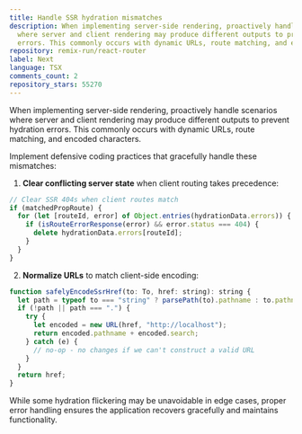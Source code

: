 ```yaml
---
title: Handle SSR hydration mismatches
description: When implementing server-side rendering, proactively handle scenarios
  where server and client rendering may produce different outputs to prevent hydration
  errors. This commonly occurs with dynamic URLs, route matching, and encoded characters.
repository: remix-run/react-router
label: Next
language: TSX
comments_count: 2
repository_stars: 55270
---
```


When implementing server-side rendering, proactively handle scenarios where server and client rendering may produce different outputs to prevent hydration errors. This commonly occurs with dynamic URLs, route matching, and encoded characters.

Implement defensive coding practices that gracefully handle these mismatches:

1. **Clear conflicting server state** when client routing takes precedence:
```javascript
// Clear SSR 404s when client routes match
if (matchedPropRoute) {
  for (let [routeId, error] of Object.entries(hydrationData.errors)) {
    if (isRouteErrorResponse(error) && error.status === 404) {
      delete hydrationData.errors[routeId];
    }
  }
}
```

2. **Normalize URLs** to match client-side encoding:
```javascript
function safelyEncodeSsrHref(to: To, href: string): string {
  let path = typeof to === "string" ? parsePath(to).pathname : to.pathname;
  if (!path || path === ".") {
    try {
      let encoded = new URL(href, "http://localhost");
      return encoded.pathname + encoded.search;
    } catch (e) {
      // no-op - no changes if we can't construct a valid URL
    }
  }
  return href;
}
```

While some hydration flickering may be unavoidable in edge cases, proper error handling ensures the application recovers gracefully and maintains functionality.